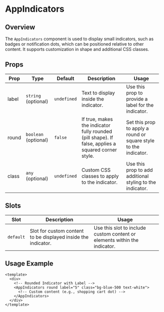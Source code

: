 # AppIndicators

## Overview

The `AppIndicators` component is used to display small indicators, such as badges or notification dots, which can be positioned relative to other content. It supports customization in shape and additional CSS classes.

## Props

| Prop  | Type                 | Default     | Description                                                                                        | Usage                                                            |
| ----- | -------------------- | ----------- | -------------------------------------------------------------------------------------------------- | ---------------------------------------------------------------- |
| label | `string` (optional)  | `undefined` | Text to display inside the indicator.                                                              | Use this prop to provide a label for the indicator.              |
| round | `boolean` (optional) | `false`     | If true, makes the indicator fully rounded (pill shape). If false, applies a squared corner style. | Set this prop to apply a round or square style to the indicator. |
| class | `any` (optional)     | `undefined` | Custom CSS classes to apply to the indicator.                                                      | Use this prop to add additional styling to the indicator.        |

## Slots

| Slot      | Description                                                   | Usage                                                                     |
| --------- | ------------------------------------------------------------- | ------------------------------------------------------------------------- |
| `default` | Slot for custom content to be displayed inside the indicator. | Use this slot to include custom content or elements within the indicator. |

## Usage Example

```vue
<template>
  <div>
    <!-- Rounded Indicator with Label -->
    <AppIndicators round label="5" class="bg-blue-500 text-white">
      <!-- Custom content (e.g., shopping cart dot) -->
    </AppIndicators>
  </div>
</template>
```
